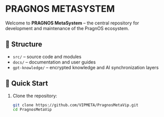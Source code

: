 # PRAGNOS METASYSTEM

Welcome to **PRAGNOS MetaSystem** – the central repository for development and maintenance of the PragnOS ecosystem.

## 📂 Structure

- `src/` – source code and modules  
- `docs/` – documentation and user guides  
- `gpt-knowledge/` – encrypted knowledge and AI synchronization layers  

## 🚀 Quick Start

1. Clone the repository:
   ```bash
   git clone https://github.com/VIPMETA/PragnosMetaVip.git
   cd PragnosMetaVip
